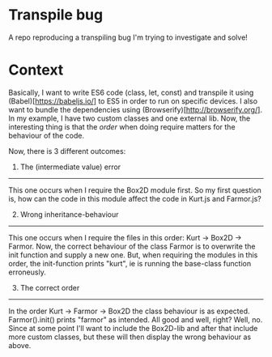 # Transpile bug
A repo reproducing a transpiling bug I'm trying to investigate and solve!

Context
======
Basically, I want to write ES6 code (class, let, const) and transpile it using (Babel)[https://babeljs.io/] to ES5 in order to run on specific devices. I also want to bundle the dependencies using (Browserify)[http://browserify.org/].
In my example, I have two custom classes and one external lib. Now, the interesting thing is that the _order_ when doing require matters for the behaviour of the code.

Now, there is 3 different outcomes:
1. The (intermediate value) error
------
This one occurs when I require the Box2D module first. So my first question is, how can the code in this module affect the code in Kurt.js and Farmor.js?

2. Wrong inheritance-behaviour
------
This one occurs when I require the files in this order: Kurt -> Box2D -> Farmor. Now, the correct behaviour of the class Farmor is to overwrite the init function and supply a new one. But, when requiring the modules in this order, the init-function prints "kurt", ie is running the base-class function erroneusly.

3. The correct order
-----
In the order Kurt -> Farmor -> Box2D the class behaviour is as expected. Farmor().init() prints "farmor" as intended. All good and well, right? Well, no. Since at some point I'll want to include the Box2D-lib and after that include more custom classes, but these will then display the wrong behaviour as above.

